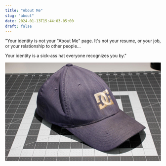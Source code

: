 ```yaml
---
title: "About Me"
slug: "about"
date: 2024-01-13T15:44:03-05:00
draft: false
---
```


"Your identity is not your "About Me" page. It's not your resume, or your job, or your relationship to other people...

Your identity is a sick-ass hat everyone recognizes you by."

![hat](media/hat.jpg)